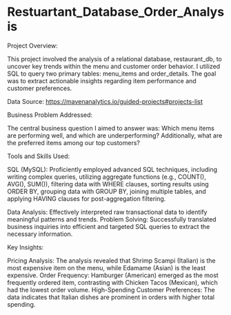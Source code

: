 # Restuartant_Database_Order_Analysis

Project Overview:

This project involved the analysis of a relational database, restaurant_db, to uncover key trends within the menu and customer order behavior. I utilized SQL to query two primary tables: menu_items and order_details. The goal was to extract actionable insights regarding item performance and customer preferences.

Data Source: https://mavenanalytics.io/guided-projects#projects-list

Business Problem Addressed:

The central business question I aimed to answer was: Which menu items are performing well, and which are underperforming? Additionally, what are the preferred items among our top customers?

Tools and Skills Used:

SQL (MySQL): Proficiently employed advanced SQL techniques, including writing complex queries, utilizing aggregate functions (e.g., COUNT(), AVG(), SUM()), filtering data with WHERE clauses, sorting results using ORDER BY, grouping data with GROUP BY, joining multiple tables, and applying HAVING clauses for post-aggregation filtering.

Data Analysis: Effectively interpreted raw transactional data to identify meaningful patterns and trends.
Problem Solving: Successfully translated business inquiries into efficient and targeted SQL queries to extract the necessary information.

Key Insights:

Pricing Analysis: The analysis revealed that Shrimp Scampi (Italian) is the most expensive item on the menu, while Edamame (Asian) is the least expensive.
Order Frequency: Hamburger (American) emerged as the most frequently ordered item, contrasting with Chicken Tacos (Mexican), which had the lowest order volume.
High-Spending Customer Preferences: The data indicates that Italian dishes are prominent in orders with higher total spending.
